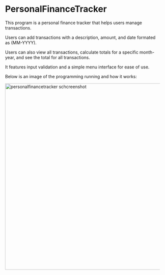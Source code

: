 # PersonalFinanceTracker
This program is a personal finance tracker that helps users manage transactions. 

Users can add transactions with a description, amount, and date formated as (MM-YYYY). 

Users can also view all transactions, calculate totals for a specific month-year, and see the total for all transactions. 

It features input validation and a simple menu interface for ease of use.

Below is an image of the programming running and how it works:

<img width="606" alt="personalfinancetracker schcreenshot" src="https://github.com/user-attachments/assets/dc0b362c-95a1-41c0-990f-e30d0ebb1742" />

